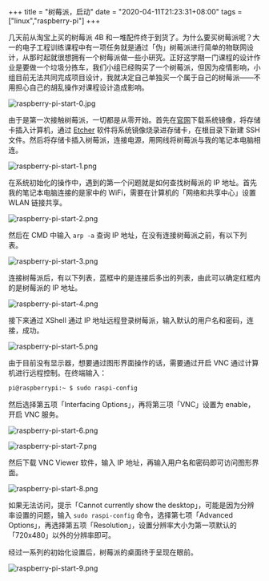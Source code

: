 +++
title = "树莓派，启动"
date = "2020-04-11T21:23:31+08:00"
tags = ["linux","raspberry-pi"]
+++

几天前从淘宝上买的树莓派 4B 和一堆配件终于到货了。为什么要买树莓派呢？大一的电子工程训练课程中有一项任务就是通过「伪」树莓派进行简单的物联网设计，从那时起就很想拥有一个树莓派做一些小研究。正好这学期一门课程的设计作业是要做一个垃圾分拣车，我们小组已经购买了一个树莓派，但因为疫情影响，小组目前无法共同完成项目设计，我就决定自己单独买一个属于自己的树莓派——不用担心自己的胡乱操作对课程设计造成影响。

![raspberry-pi-start-0.jpg](/images/raspberry-pi-start-0.jpg)

由于是第一次接触树莓派，一切都是从零开始。首先在[官网](https://www.raspberrypi.org/downloads/)下载系统镜像，将存储卡插入计算机，通过 [Etcher](https://www.balena.io/etcher/) 软件将系统镜像烧录进存储卡，在根目录下新建 SSH 文件。然后将存储卡插入树莓派，连接电源，用网线将树莓派与我的笔记本电脑相连。

![raspberry-pi-start-1.png](/images/raspberry-pi-start-1.png "烧录系统")

在系统初始化的操作中，遇到的第一个问题就是如何查找树莓派的 IP 地址。首先我的笔记本电脑连接的是家中的 WiFi，需要在计算机的「网络和共享中心」设置 WLAN 链接共享。

![raspberry-pi-start-2.png](/images/raspberry-pi-start-2.png "网络设置")

然后在 CMD 中输入 `arp -a` 查询 IP 地址，在没有连接树莓派之前，有以下列表。

![raspberry-pi-start-3.png](/images/raspberry-pi-start-3.png "IP 地址查询")

连接树莓派后，有以下列表，蓝框中的是连接后多出的列表，由此可以确定红框内的是树莓派的 IP 地址。

![raspberry-pi-start-4.png](/images/raspberry-pi-start-4.png "红框内为树莓派的 IP 地址")

接下来通过 XShell 通过 IP 地址远程登录树莓派，输入默认的用户名和密码，连接，成功。

![raspberry-pi-start-5.png](/images/raspberry-pi-start-5.png "连接树莓派")

由于目前没有显示器，想要通过图形界面操作的话，需要通过开启 VNC 通过计算机进行远程控制。在终端输入：

```sh
pi@raspberrypi:~ $ sudo raspi-config
```

然后选择第五项「Interfacing Options」，再将第三项「VNC」设置为 enable，开启 VNC 服务。

![raspberry-pi-start-6.png](/images/raspberry-pi-start-6.png "选择「Interfacing Options」")

![raspberry-pi-start-7.png](/images/raspberry-pi-start-7.png "设置「VNC」为 enable")

然后下载 VNC Viewer 软件，输入 IP 地址，再输入用户名和密码即可访问图形界面。

![raspberry-pi-start-8.png](/images/raspberry-pi-start-8.png "VNC Viewer 登录")

如果无法访问，提示「Cannot currently show the desktop」，可能是因为分辨率设置的问题，输入 `sudo raspi-config` 命令，选择第七项「Advanced Options」，再选择第五项「Resolution」，设置分辨率大小为第一项默认的「720x480」以外的分辨率即可。

经过一系列的初始化设置后，树莓派的桌面终于呈现在眼前。

![raspberry-pi-start-9.png](/images/raspberry-pi-start-9.png "树莓派桌面")